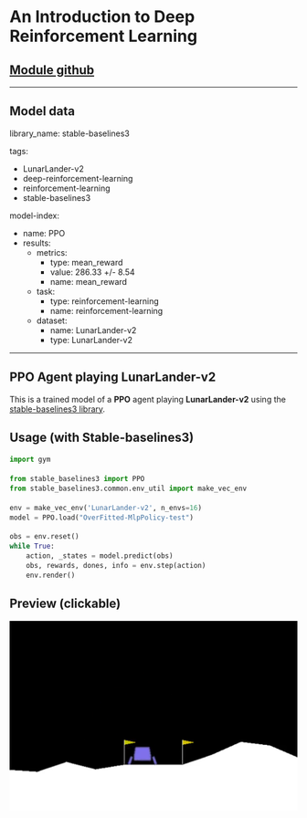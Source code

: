 # An Introduction to Deep Reinforcement Learning

## [Module github](https://github.com/huggingface/deep-rl-class/tree/main/unit1#unit-1-introduction-to-deep-reinforcement-learning)

---

## Model data

library_name: stable-baselines3

tags:

- LunarLander-v2
- deep-reinforcement-learning
- reinforcement-learning
- stable-baselines3

model-index:

- name: PPO
- results:
  - metrics:
    - type: mean_reward
    - value: 286.33 +/- 8.54
    - name: mean_reward
  - task:
    - type: reinforcement-learning
    - name: reinforcement-learning
  - dataset:
    - name: LunarLander-v2
    - type: LunarLander-v2

---

## **PPO** Agent playing **LunarLander-v2**

  This is a trained model of a **PPO** agent playing **LunarLander-v2** using the [stable-baselines3 library](https://github.com/DLR-RM/stable-baselines3).

## Usage (with Stable-baselines3)

```python
import gym

from stable_baselines3 import PPO
from stable_baselines3.common.env_util import make_vec_env

env = make_vec_env('LunarLander-v2', n_envs=16)
model = PPO.load("OverFitted-MlpPolicy-test")

obs = env.reset()
while True:
    action, _states = model.predict(obs)
    obs, rewards, dones, info = env.step(action)
    env.render()
```

## Preview (clickable)

[![Watch the video](media/replay.png)](https://youtu.be/cpHtFShjolQ)
